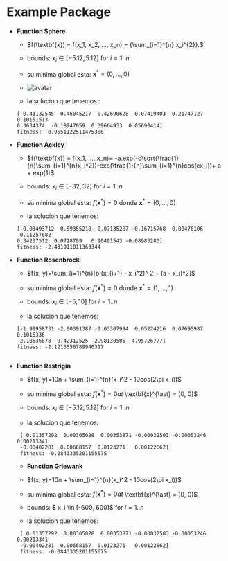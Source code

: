  Example Package
 =====================================




* **Function Sphere**
    - $f(\textbf{x}) = f(x_1, x_2, ..., x_n) = {\sum_{i=1}^{n} x_i^{2}}.$
   
    - bounds: $x_i \in [-5.12, 5.12]$ for $i = 1..n$
   
    - su minima global esta:
    $\textbf{x}^{\ast} = (0, …, 0)$
   
    - ![avatar](http://benchmarkfcns.xyz/benchmarkfcns/plots/spherefcn.png)
    
    - la solucion que tenemos :
    ```
    [-0.41132545  0.46045217 -0.42690628  0.07419403 -0.21747127  0.10151513
    0.3634374  -0.18947059  0.39664933  0.05690414] 
    fitness: -0.9551122511475386
    ```
   
 
 * **Function Ackley**
    - $f(\textbf{x}) = f(x_1, ..., x_n)= -a.exp(-b\sqrt{\frac{1}{n}\sum_{i=1}^{n}x_i^2})-exp(\frac{1}{n}\sum_{i=1}^{n}cos(cx_i))+ a + exp(1)$
   
    - bounds: $x_i \in [-32, 32]$ for $i = 1..n$
    
    - su minima global esta: $f(\textbf{x}^{\ast})=0$ donde $\textbf{x}^{\ast} = (0, …, 0)$
    
    - la solucion que tenemos:
    ```
   [-0.03493712  0.59355218 -0.07135287 -0.16715768  0.00476106 -0.11257682
    0.34237512  0.0728799   0.90491543 -0.08983283] 
    fitness: -2.431911011363344
    ```
 
* **Function Rosenbrock**
    - $f(x, y)=\sum_{i=1}^{n}[b (x_{i+1} - x_i^2)^ 2 + (a - x_i)^2]$
    
    - su minima global esta: $f(\textbf{x}^{\ast})=0$ donde $\textbf{x}^{\ast} = (1, …, 1)$
    
    - bounds: $x_i \in [-5, 10]$ for $i = 1..n$
    
    - la solucion que tenemos:
    ```
  [-1.99958731 -2.00391387 -2.03307994  0.05224216  0.07695987  0.1016336
    -2.18536878  0.42312525 -2.98130505 -4.95726777] 
    fitness: -2.1213558789940317
  
  
   ```
  
  
 * **Function Rastrigin**
    - $f(x, y)=10n + \sum_{i=1}^{n}(x_i^2 - 10cos(2\pi x_i))$
    
    - su minima global esta: $f(\textbf{x}^{\ast})=0 at$ \textbf{x}^{\ast} = (0, 0)$
    
    - bounds: $x_i \in [-5.12, 5.12]$ for $i = 1..n$
    
    - la solucion que tenemos:
    
   ```
    [ 0.01357292  0.00305028  0.00353871 -0.00032503 -0.00053246  0.00213341
    -0.00402281  0.00668157  0.0123271   0.00122662] 
    fitness: -0.0843335201155675

   ```
   
   * **Function Griewank**
    - $f(x, y)=10n + \sum_{i=1}^{n}(x_i^2 - 10cos(2\pi x_i))$
    
    - su minima global esta: $f(\textbf{x}^{\ast})=0 at$ \textbf{x}^{\ast} = (0, 0)$
    
    - bounds: $ x_i \in [-600, 600]$ for $i = 1..n$
    
    - la solucion que tenemos:
    
   ```
    [ 0.01357292  0.00305028  0.00353871 -0.00032503 -0.00053246  0.00213341
    -0.00402281  0.00668157  0.0123271   0.00122662] 
    fitness: -0.0843335201155675

   ```